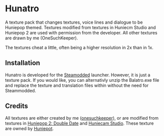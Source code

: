 <h1>Hunatro</h1>
A texture pack that changes textures, voice lines and dialogue to be Huniepop themed. Textures modified from textures in Huniecm Studio and Huniepop 2 are used with permission from the developer. All other textures are drawn by me (OneSuchKeeper).

The textures cheat a little, often being a higher resolution in 2x than in 1x.
<h2>Installation</h2>
Hunatro is developed for the <a href="https://github.com/Steamopollys/Steamodded" target="_blank">Steamodded</a> launcher. 
However, it is just a texture pack. If you would like, you can alternativly unzip the Balatro.exe file and replace the texture and translation files within without the need for Steammodded.
<h2>Credits</h2>
All textures are either created by me (<a href="https://github.com/onesuchkeeper" target="_blank">onesuchkeeper</a>), or are modified from textures in <a href="https://huniepop2doubledate.com/" target="_blank">Huniepop 2: Double Date</a> and <a href="https://huniecamstudio.com/" target="_blank">Huniecam Studio</a>.
These texture are owned by <a href="https://huniepot.com/" target="_blank">Huniepot</a>.
